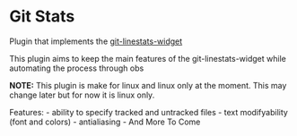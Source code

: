 # Git Stats

Plugin that implements the [git-linestats-widget](https://github.com/BryanHaley/git-linestats-widget)

This plugin aims to keep the main features of the git-linestats-widget while automating the process through obs

**NOTE:** This plugin is make for linux and linux only at the moment. This may change later but for now it is linux only.

Features:
    - ability to specify tracked and untracked files
    - text modifyability (font and colors)
    - antialiasing
    - And More To Come
